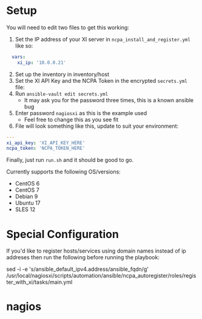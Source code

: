 # Setup

You will need to edit two files to get this working:

1. Set the IP address of your XI server in `ncpa_install_and_register.yml` like so:

```yml
  vars:
    xi_ip: '10.0.0.21'
```

2. Set up the inventory in inventory/host
4. Set the XI API Key and the NCPA Token in the encrypted `secrets.yml` file:
5. Run `ansible-vault edit secrets.yml`
   * It may ask you for the password three times, this is a known ansible bug
6. Enter password `nagiosxi` as this is the example used
   * Feel free to change this as you see fit
7. File will look something like this, update to suit your environment:

```yml
---
xi_api_key: 'XI_API_KEY_HERE'
ncpa_token: 'NCPA_TOKEN_HERE'
```

Finally, just run `run.sh` and it should be good to go.

Currently supports the following OS/versions:

- CentOS 6
- CentOS 7
- Debian 9
- Ubuntu 17
- SLES 12

# Special Configuration

If you'd like to register hosts/services using domain names instead of ip addreses then run the following before running the playbook:

sed -i -e 's/ansible_default_ipv4.address/ansible_fqdn/g' /usr/local/nagiosxi/scripts/automation/ansible/ncpa_autoregister/roles/register_with_xi/tasks/main.yml

# nagios
